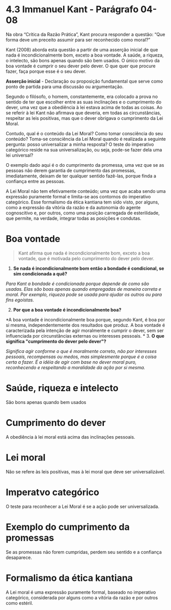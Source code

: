 # 4.3 Immanuel Kant - Parágrafo 04-08

Na obra “Crítica da Razão Prática”, Kant procura responder a questão: “Que forma deve um preceito assumir para ser reconhecido como moral?”

Kant (2008) aborda esta questão a partir de uma asserção inicial de que nada é incondicionalmente bom, exceto a boa vontade. A saúde, a riqueza, o intelecto, são bons apenas quando são bem usados. O único motivo da boa vontade é cumprir o seu dever pelo dever. O que quer que procure fazer, faça porque esse é o seu dever.

**Asserção inicial** - Declaração ou proposição fundamental que serve como ponto de partida para uma discussão ou argumentação.


Segundo o filósofo, o homem, constantemente, era colocado a prova no sentido de ter que escolher entre as suas inclinações e o cumprimento do dever, uma vez que a obediência à lei estava acima de todas as coisas. Ao se referir à lei Kant não afirmava que deveria, em todas as circunstâncias, respeitar as leis positivas, mas que o dever obrigava o cumprimento da Lei Moral.

Contudo, qual é o conteúdo da Lei Moral? Como tomar consciência do seu conteúdo? Toma-se consciência da Lei Moral quando é realizada a seguinte pergunta: posso universalizar a minha resposta? O teste do imperativo categórico reside na sua universalização, ou seja, pode-se fazer dela uma lei universal?

O exemplo dado aqui é o do cumprimento da promessa, uma vez que se as pessoas não derem garantia de cumprimento das promessas, imediatamente, deixam de ter qualquer sentido fazê-las, porque finda a confiança entre as pessoas.

A Lei Moral não tem efetivamente conteúdo; uma vez que acaba sendo uma expressão puramente formal e limita-se aos contornos do imperativo categórico. Esse formalismo da ética kantiana tem sido visto, por alguns, como a expressão da vitória da razão e da autonomia do agente cognoscitivo e, por outros, como uma posição carregada de esterilidade, que permite, na verdade, integrar todas as posições e condutas.

# Boa vontade

> Kant afirma que nada é incondicionalmente bom, exceto a boa vontade, que é motivada pelo cumprimento do dever pelo dever.

1. **Se nada é incondicionalmente bom então a bondade é condicional, se sim condicionada a quê?**

*Para Kant a bondade é condicionada porque depende de como são usadas. Elas são boas apenas quando empregadas de maneira correta e moral. Por exemplo, riqueza pode se usada para ajudar os outros ou para fins egoístas.*

2. **Por que a boa vontade é incondicionalmente boa?**

*A boa vontade é incondicionalmente boa porque, segundo Kant, é boa por si mesma, independentemente dos resultados que produz. A boa vontade é caracterizada pela intenção de agir moralmente e cumprir o dever, sem ser influenciada por circunstâncias externas ou interesses pessoais.
*
3. **O que significa "cumprimento do dever pelo dever"?**

*Significa agir conforme o que é moralmente correto, não por interesses pessoais, recompensas ou medos, mas simplesmente porque é a coisa certa a fazer. É a idéia de agir com base no dever moral puro, reconhecendo e respeitando a moralidade da ação por si mesma.*

# Saúde, riqueza e intelecto

São bons apenas quando bem usados

# Cumprimento do dever

A obediência à lei moral está acima das inclinações pessoais.

# Lei moral

Não se refere às leis positivas, mas à lei moral que deve ser universalizável.

# Imperatvo categórico

O teste para reconhecer a Lei Moral é se a ação pode ser universalizada.

# Exemplo do cumprimento da promessas

Se as promessas não forem cumpridas, perdem seu sentido e a confiança desaparece.

# Formalismo da ética kantiana

A Lei moral é uma expressão puramente formal, baseado no imperativo categórico, considerada por alguns como a vitória da razão e por outros como estéril.